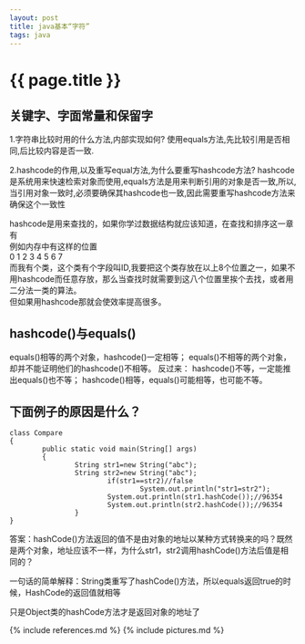 ```yaml
---
layout: post
title: java基本“字符”
tags: java
---
```


{{ page.title }}
================

关键字、字面常量和保留字
------------------------

1.字符串比较时用的什么方法,内部实现如何?
使用equals方法,先比较引用是否相同,后比较内容是否一致.
 
2.hashcode的作用,以及重写equal方法,为什么要重写hashcode方法?
hashcode是系统用来快速检索对象而使用,equals方法是用来判断引用的对象是否一致,所以,当引用对象一致时,必须要确保其hashcode也一致,因此需要重写hashcode方法来确保这个一致性

hashcode是用来查找的，如果你学过数据结构就应该知道，在查找和排序这一章有  
例如内存中有这样的位置  
0  1  2  3  4  5  6  7    
而我有个类，这个类有个字段叫ID,我要把这个类存放在以上8个位置之一，如果不用hashcode而任意存放，那么当查找时就需要到这八个位置里挨个去找，或者用二分法一类的算法。  
但如果用hashcode那就会使效率提高很多。 

hashcode()与equals()
--------------------

equals()相等的两个对象，hashcode()一定相等；
equals()不相等的两个对象，却并不能证明他们的hashcode()不相等。
反过来：
hashcode()不等，一定能推出equals()也不等；
hashcode()相等，equals()可能相等，也可能不等。

下面例子的原因是什么？
---------------------
	class Compare 
	{
	        public static void main(String[] args)
	        {
	                String str1=new String("abc");
	                String str2=new String("abc");
	                        if(str1==str2)//false
	                                System.out.println("str1=str2");
	                        System.out.println(str1.hashCode());//96354
	                        System.out.println(str2.hashCode());//96354
	                }
	}

答案：hashCode()方法返回的值不是由对象的地址以某种方式转换来的吗？既然是两个对象，地址应该不一样，为什么str1，str2调用hashCode()方法后值是相同的？


一句话的简单解释：String类重写了hashCode()方法，所以equals返回true的时候，HashCode的返回值就相等

只是Object类的hashCode方法才是返回对象的地址了


{% include references.md %}
{% include pictures.md %}
